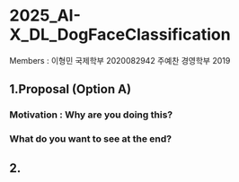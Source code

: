 # 2025_AI-X_DL_DogFaceClassification

Members : 
이형민 국제학부 2020082942
주예찬 경영학부 2019

## 1.Proposal (Option A)
### Motivation : Why are you doing this?
### What do you want to see at the end?

## 2.
